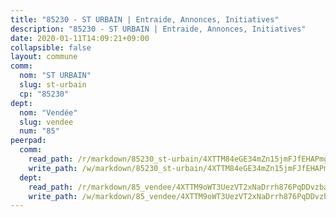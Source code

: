 ```yaml
---
title: "85230 - ST URBAIN | Entraide, Annonces, Initiatives"
description: "85230 - ST URBAIN | Entraide, Annonces, Initiatives"
date: 2020-01-11T14:09:21+09:00
collapsible: false
layout: commune
comm:
  nom: "ST URBAIN"
  slug: st-urbain
  cp: "85230"
dept:
  nom: "Vendée"
  slug: vendee
  num: "85"
peerpad:
  comm:
    read_path: /r/markdown/85230_st-urbain/4XTTM84eGE34mZn15jmFJfEHAPmgpeknWuD63X62YPq1iNqLr
    write_path: /w/markdown/85230_st-urbain/4XTTM84eGE34mZn15jmFJfEHAPmgpeknWuD63X62YPq1iNqLr-K3TgTrPMaRt26TDTMQckXT1m7Af5aq8WHC7rptvrg1ocv2LvjcNX9LhJu2fqckC6MYEVRHr5gMFrquE5ZSZ4J2MwXAikabdjH7F4vWo9xRXCkasg5TDKe2LueMVunJhdtJzh484N
  dept:
    read_path: /r/markdown/85_vendee/4XTTM9oWT3UezVT2xNaDrrh876PqDDvzbaovSPP6P6ha63Ezk
    write_path: /w/markdown/85_vendee/4XTTM9oWT3UezVT2xNaDrrh876PqDDvzbaovSPP6P6ha63Ezk-K3TgTz4T2Ao5CxcmNgKRpi6DXEbSZWgvvZNdT7V4KiJycR1vvtGLxg5iYYYKajishdNzKNazAywn7vjwqtQs859ALiENaqFJQsULDwd4rYqVPy8n3JbNCeuPxinCnetCgcSuCcyv
---
```


